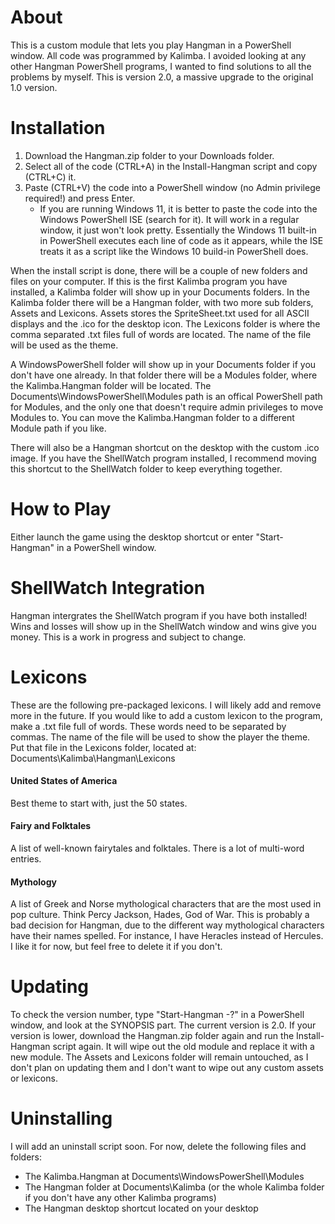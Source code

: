 # About

This is a custom module that lets you play Hangman in a PowerShell window. All code was programmed by Kalimba. I avoided looking at any other Hangman PowerShell programs, I wanted to find solutions to all the problems by myself. This is version 2.0, a massive upgrade to the original 1.0 version. 

# Installation

1. Download the Hangman.zip folder to your Downloads folder.
2. Select all of the code (CTRL+A) in the Install-Hangman script and copy (CTRL+C) it.
3. Paste (CTRL+V) the code into a PowerShell window (no Admin privilege required!) and press Enter.
    - If you are running Windows 11, it is better to paste the code into the Windows PowerShell ISE (search for it). It will work in a regular window, it just won't look pretty. Essentially the Windows 11 built-in in PowerShell executes each line of code as it appears, while the ISE treats it as a script like the Windows 10 build-in PowerShell does.

When the install script is done, there will be a couple of new folders and files on your computer. If this is the first Kalimba program you have installed, a Kalimba folder will show up in your Documents folders. In the Kalimba folder there will be a Hangman folder, with two more sub folders, Assets and Lexicons. Assets stores the SpriteSheet.txt used for all ASCII displays and the .ico for the desktop icon. The Lexicons folder is where the comma separated .txt files full of words are located. The name of the file will be used as the theme.

A WindowsPowerShell folder will show up in your Documents folder if you don't have one already. In that folder there will be a Modules folder, where the Kalimba.Hangman folder will be located. The Documents\WindowsPowerShell\Modules path is an offical PowerShell path for Modules, and the only one that doesn't require admin privileges to move Modules to. You can move the Kalimba.Hangman folder to a different Module path if you like. 

There will also be a Hangman shortcut on the desktop with the custom .ico image. If you have the ShellWatch program installed, I recommend moving this shortcut to the ShellWatch folder to keep everything together.

# How to Play

Either launch the game using the desktop shortcut or enter "Start-Hangman" in a PowerShell window.

# ShellWatch Integration

Hangman intergrates the ShellWatch program if you have both installed! Wins and losses will show up in the ShellWatch window and wins give you money. This is a work in progress and subject to change. 

# Lexicons

These are the following pre-packaged lexicons. I will likely add and remove more in the future. If you would like to add a custom lexicon to the program, make a .txt file full of words. These words need to be separated by commas. The name of the file will be used to show the player the theme. Put that file in the Lexicons folder, located at:
Documents\Kalimba\Hangman\Lexicons

#### United States of America

Best theme to start with, just the 50 states. 

#### Fairy and Folktales

A list of well-known fairytales and folktales. There is a lot of multi-word entries. 

#### Mythology

A list of Greek and Norse mythological characters that are the most used in pop culture. Think Percy Jackson, Hades, God of War. This is probably a bad decision for Hangman, due to the different way mythological characters have their names spelled. For instance, I have Heracles instead of Hercules. I like it for now, but feel free to delete it if you don't. 

# Updating

To check the version number, type "Start-Hangman -?" in a PowerShell window, and look at the SYNOPSIS part. The current version is 2.0. If your version is lower, download the Hangman.zip
folder again and run the Install-Hangman script again. It will wipe out the old module and replace it with a new module. The Assets and Lexicons folder will remain untouched, as I don't plan on updating them and I don't want to wipe out any custom assets or lexicons.

# Uninstalling 

I will add an uninstall script soon. For now, delete the following files and folders:

- The Kalimba.Hangman at Documents\WindowsPowerShell\Modules
- The Hangman folder at Documents\Kalimba (or the whole Kalimba folder if you don't have any other Kalimba programs)
- The Hangman desktop shortcut located on your desktop 